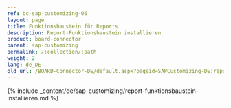 ```yaml
---
ref: bc-sap-customizing-06
layout: page
title: Funktionsbaustein für Reports
description: Report-Funktionsbaustein installieren
product: board-connector
parent: sap-customizing
permalink: /:collection/:path
weight: 2
lang: de_DE
old_url: /BOARD-Connector-DE/default.aspx?pageid=SAPCustomizing-DE:report-funktionsbaustein-installieren
---
```


{% include _content/de/sap-customizing/report-funktionsbaustein-installieren.md  %}